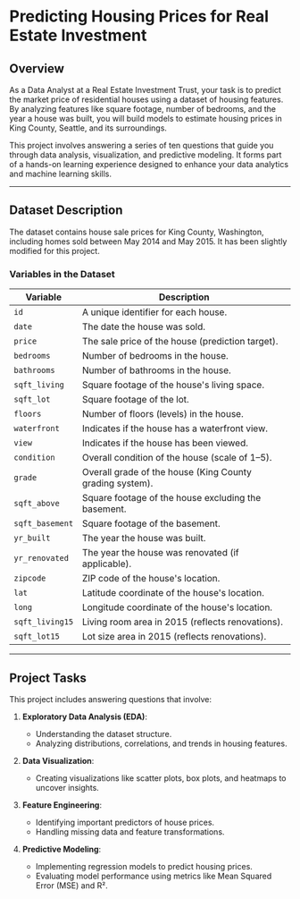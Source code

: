 # Predicting Housing Prices for Real Estate Investment  

## Overview  

As a Data Analyst at a Real Estate Investment Trust, your task is to predict the market price of residential houses using a dataset of housing features. By analyzing features like square footage, number of bedrooms, and the year a house was built, you will build models to estimate housing prices in King County, Seattle, and its surroundings.  

This project involves answering a series of ten questions that guide you through data analysis, visualization, and predictive modeling. It forms part of a hands-on learning experience designed to enhance your data analytics and machine learning skills.  

---

## Dataset Description  

The dataset contains house sale prices for King County, Washington, including homes sold between May 2014 and May 2015. It has been slightly modified for this project.  

### Variables in the Dataset  

| **Variable**         | **Description**                                                                 |
|-----------------------|---------------------------------------------------------------------------------|
| `id`                 | A unique identifier for each house.                                             |
| `date`               | The date the house was sold.                                                    |
| `price`              | The sale price of the house (prediction target).                                |
| `bedrooms`           | Number of bedrooms in the house.                                                |
| `bathrooms`          | Number of bathrooms in the house.                                               |
| `sqft_living`        | Square footage of the house's living space.                                     |
| `sqft_lot`           | Square footage of the lot.                                                      |
| `floors`             | Number of floors (levels) in the house.                                         |
| `waterfront`         | Indicates if the house has a waterfront view.                                   |
| `view`               | Indicates if the house has been viewed.                                         |
| `condition`          | Overall condition of the house (scale of 1–5).                                  |
| `grade`              | Overall grade of the house (King County grading system).                        |
| `sqft_above`         | Square footage of the house excluding the basement.                             |
| `sqft_basement`      | Square footage of the basement.                                                 |
| `yr_built`           | The year the house was built.                                                   |
| `yr_renovated`       | The year the house was renovated (if applicable).                               |
| `zipcode`            | ZIP code of the house's location.                                               |
| `lat`                | Latitude coordinate of the house's location.                                    |
| `long`               | Longitude coordinate of the house's location.                                   |
| `sqft_living15`      | Living room area in 2015 (reflects renovations).                                |
| `sqft_lot15`         | Lot size area in 2015 (reflects renovations).                                   |

---

## Project Tasks  

This project includes answering questions that involve:  
1. **Exploratory Data Analysis (EDA)**:  
   - Understanding the dataset structure.  
   - Analyzing distributions, correlations, and trends in housing features.  

2. **Data Visualization**:  
   - Creating visualizations like scatter plots, box plots, and heatmaps to uncover insights.  

3. **Feature Engineering**:  
   - Identifying important predictors of house prices.  
   - Handling missing data and feature transformations.  

4. **Predictive Modeling**:  
   - Implementing regression models to predict housing prices.  
   - Evaluating model performance using metrics like Mean Squared Error (MSE) and R².  

